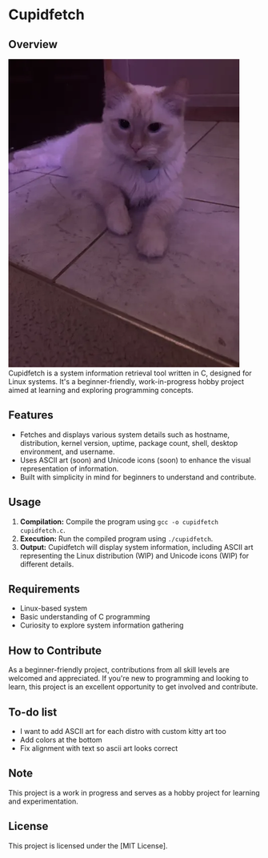 # Cupidfetch

## Overview
![cupid](images/cupid.png)
Cupidfetch is a system information retrieval tool written in C, designed for Linux systems. It's a beginner-friendly, work-in-progress hobby project aimed at learning and exploring programming concepts.

## Features
- Fetches and displays various system details such as hostname, distribution, kernel version, uptime, package count, shell, desktop environment, and username.
- Uses ASCII art (soon) and Unicode icons (soon) to enhance the visual representation of information.
- Built with simplicity in mind for beginners to understand and contribute.

## Usage
1. **Compilation:** Compile the program using `gcc -o cupidfetch cupidfetch.c`.
2. **Execution:** Run the compiled program using `./cupidfetch`.
3. **Output:** Cupidfetch will display system information, including ASCII art representing the Linux distribution (WIP) and Unicode icons (WIP) for different details.

## Requirements
- Linux-based system
- Basic understanding of C programming
- Curiosity to explore system information gathering

## How to Contribute
As a beginner-friendly project, contributions from all skill levels are welcomed and appreciated. If you're new to programming and looking to learn, this project is an excellent opportunity to get involved and contribute.

## To-do list
- I want to add ASCII art for each distro with custom kitty art too
- Add colors at the bottom
- Fix alignment with text so ascii art looks correct

## Note
This project is a work in progress and serves as a hobby project for learning and experimentation.

## License
This project is licensed under the [MIT License].
